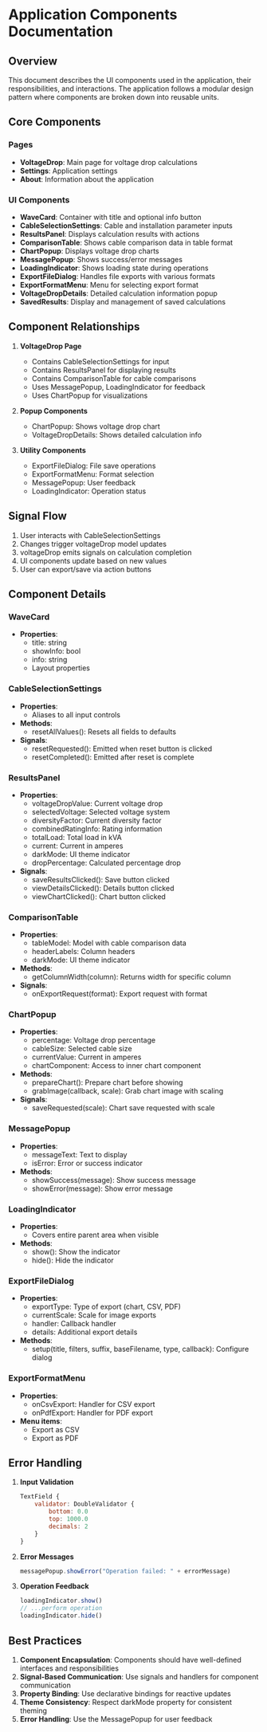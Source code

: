 # Application Components Documentation

## Overview
This document describes the UI components used in the application, their responsibilities, and interactions.
The application follows a modular design pattern where components are broken down into reusable units.

## Core Components

### Pages
- **VoltageDrop**: Main page for voltage drop calculations
- **Settings**: Application settings
- **About**: Information about the application

### UI Components
- **WaveCard**: Container with title and optional info button
- **CableSelectionSettings**: Cable and installation parameter inputs
- **ResultsPanel**: Displays calculation results with actions
- **ComparisonTable**: Shows cable comparison data in table format
- **ChartPopup**: Displays voltage drop charts
- **MessagePopup**: Shows success/error messages
- **LoadingIndicator**: Shows loading state during operations
- **ExportFileDialog**: Handles file exports with various formats
- **ExportFormatMenu**: Menu for selecting export format
- **VoltageDropDetails**: Detailed calculation information popup
- **SavedResults**: Display and management of saved calculations

## Component Relationships
1. **VoltageDrop Page**
   - Contains CableSelectionSettings for input
   - Contains ResultsPanel for displaying results
   - Contains ComparisonTable for cable comparisons
   - Uses MessagePopup, LoadingIndicator for feedback
   - Uses ChartPopup for visualizations

2. **Popup Components**
   - ChartPopup: Shows voltage drop chart
   - VoltageDropDetails: Shows detailed calculation info

3. **Utility Components**
   - ExportFileDialog: File save operations
   - ExportFormatMenu: Format selection
   - MessagePopup: User feedback
   - LoadingIndicator: Operation status

## Signal Flow
1. User interacts with CableSelectionSettings
2. Changes trigger voltageDrop model updates
3. voltageDrop emits signals on calculation completion
4. UI components update based on new values
5. User can export/save via action buttons

## Component Details

### WaveCard
- **Properties**:
  - title: string
  - showInfo: bool
  - info: string
  - Layout properties

### CableSelectionSettings
- **Properties**:
  - Aliases to all input controls
- **Methods**:
  - resetAllValues(): Resets all fields to defaults
- **Signals**:
  - resetRequested(): Emitted when reset button is clicked
  - resetCompleted(): Emitted after reset is complete

### ResultsPanel
- **Properties**:
  - voltageDropValue: Current voltage drop
  - selectedVoltage: Selected voltage system
  - diversityFactor: Current diversity factor
  - combinedRatingInfo: Rating information
  - totalLoad: Total load in kVA
  - current: Current in amperes
  - darkMode: UI theme indicator
  - dropPercentage: Calculated percentage drop
- **Signals**:
  - saveResultsClicked(): Save button clicked
  - viewDetailsClicked(): Details button clicked
  - viewChartClicked(): Chart button clicked

### ComparisonTable
- **Properties**:
  - tableModel: Model with cable comparison data
  - headerLabels: Column headers
  - darkMode: UI theme indicator
- **Methods**:
  - getColumnWidth(column): Returns width for specific column
- **Signals**:
  - onExportRequest(format): Export request with format

### ChartPopup
- **Properties**:
  - percentage: Voltage drop percentage
  - cableSize: Selected cable size
  - currentValue: Current in amperes
  - chartComponent: Access to inner chart component
- **Methods**:
  - prepareChart(): Prepare chart before showing
  - grabImage(callback, scale): Grab chart image with scaling
- **Signals**:
  - saveRequested(scale): Chart save requested with scale

### MessagePopup
- **Properties**:
  - messageText: Text to display
  - isError: Error or success indicator
- **Methods**:
  - showSuccess(message): Show success message
  - showError(message): Show error message

### LoadingIndicator
- **Properties**:
  - Covers entire parent area when visible
- **Methods**:
  - show(): Show the indicator
  - hide(): Hide the indicator

### ExportFileDialog
- **Properties**:
  - exportType: Type of export (chart, CSV, PDF)
  - currentScale: Scale for image exports
  - handler: Callback handler
  - details: Additional export details
- **Methods**:
  - setup(title, filters, suffix, baseFilename, type, callback): Configure dialog

### ExportFormatMenu
- **Properties**:
  - onCsvExport: Handler for CSV export
  - onPdfExport: Handler for PDF export
- **Menu items**:
  - Export as CSV
  - Export as PDF

## Error Handling
1. **Input Validation**
   ```qml
   TextField {
       validator: DoubleValidator {
           bottom: 0.0
           top: 1000.0
           decimals: 2
       }
   }
   ```

2. **Error Messages**
   ```qml
   messagePopup.showError("Operation failed: " + errorMessage)
   ```

3. **Operation Feedback**
   ```qml
   loadingIndicator.show()
   // ...perform operation
   loadingIndicator.hide()
   ```

## Best Practices
1. **Component Encapsulation**: Components should have well-defined interfaces and responsibilities
2. **Signal-Based Communication**: Use signals and handlers for component communication
3. **Property Binding**: Use declarative bindings for reactive updates
4. **Theme Consistency**: Respect darkMode property for consistent theming
5. **Error Handling**: Use the MessagePopup for user feedback
